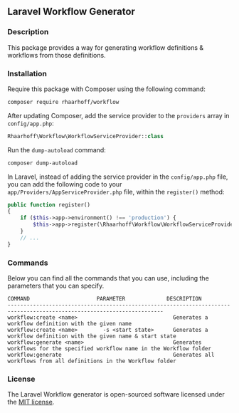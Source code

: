 ## Laravel Workflow Generator

### Description
This package provides a way for generating workflow definitions & workflows from those definitions.

### Installation

Require this package with Composer using the following command:

```bash
composer require rhaarhoff/workflow
```

After updating Composer, add the service provider to the `providers` array in `config/app.php`:

```php
Rhaarhoff\Workflow\WorkflowServiceProvider::class
```

Run the `dump-autoload` command:
```bash
composer dump-autoload
```

In Laravel, instead of adding the service provider in the `config/app.php` file, you can add the following code to your `app/Providers/AppServiceProvider.php` file, within the `register()` method:

```php
public function register()
{
    if ($this->app->environment() !== 'production') {
        $this->app->register(\Rhaarhoff\Workflow\WorkflowServiceProvider::class);
    }
    // ...
}
```

### Commands

Below you can find all the commands that you can use, including the parameters that you can specify.

```
COMMAND                     PARAMETER             DESCRIPTION
-----------------------------------------------------------------------------------------------------------------------
workflow:create <name>                              Generates a workflow definition with the given name
workflow:create <name>        -s <start state>      Generates a workflow definition with the given name & start state
workflow:generate <name>                            Generates workflows for the specified workflow name in the Workflow folder
workflow:generate                                   Generates all workflows from all definitions in the Workflow folder
```

### License

The Laravel Workflow generator is open-sourced software licensed under the [MIT license](http://opensource.org/licenses/MIT).


[ico-version]: https://poser.pugx.org/rhaarhoff/laravel-artisan-commands/v/stable
[ico-license]: https://img.shields.io/badge/license-MIT-brightgreen.svg?style=flat-square
[ico-downloads]: https://poser.pugx.org/rhaarhoff/laravel-artisan-commands/downloads
[ico-stars]: https://img.shields.io/github/stars/Flame1994/laravel-artisan-commands.svg

[link-packagist]: https://packagist.org/packages/rhaarhoff/laravel-artisan-commands
[link-downloads]: https://packagist.org/packages/rhaarhoff/laravel-artisan-commands
[link-stars]: https://github.com/Flame1994/laravel-artisan-commands
